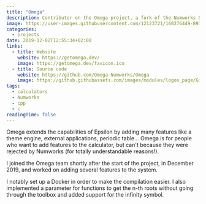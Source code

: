 ```yaml
---
title: "Omega"
description: Contributor on the Omega project, a fork of the Numworks OS, Epsilon. 
image: https://user-images.githubusercontent.com/12123721/160276449-891ac0fe-0034-45b0-b43f-0fcc81826dc0.png
categories: 
  - projects
date: 2019-12-02T12:55:34+02:00
links:
  - title: Website
    website: https://getomega.dev/
    image: https://getomega.dev/favicon.ico
  - title: Source code
    website: https://github.com/Omega-Numworks/Omega 
    image: https://github.githubassets.com/images/modules/logos_page/GitHub-Mark.png
tags:
  - calculators
  - Numworks
  - cpp
  - c
readingTime: false
---
```


Omega extends the capabilities of Epsilon by adding many features like a theme engine, external applications, periodic table... Omega is for people who want to add features to the calculator, but can't because they were rejected by Numworks (for totally understandable reasons!).

I joined the Omega team shortly after the start of the project, in December 2019, and worked on adding several features to the system.

I notably set up a Docker in order to make the compilation easier. I also implemented a parameter for functions to get the n-th roots without going through the toolbox and added support for the infinity symbol. 
